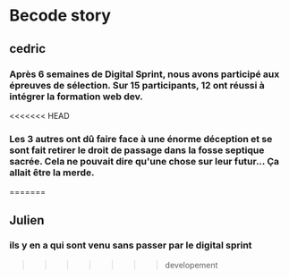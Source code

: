 # Becode story

## cedric
### Après 6 semaines de Digital Sprint, nous avons participé aux épreuves de sélection. Sur 15 participants, 12 ont réussi à intégrer la formation web dev.
<<<<<<< HEAD
### Les 3 autres ont dû faire face à une énorme déception et se sont fait retirer le droit de passage dans la fosse septique sacrée. Cela ne pouvait dire qu'une chose sur leur futur... Ça allait être la merde.
=======

## Julien
### ils y en  a qui sont venu sans passer par le digital sprint
>>>>>>> developement
